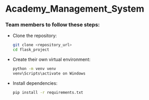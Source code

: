 # Academy_Management_System


### Team members to follow these steps:
   - Clone the repository:
     ```bash
     git clone <repository_url>
     cd flask_project
     ```

   - Create their own virtual environment:
     ```bash
     python -m venv venv
     venv\Scripts\activate on Windows
     ```

   - Install dependencies:
     ```bash
     pip install -r requirements.txt
     ```
